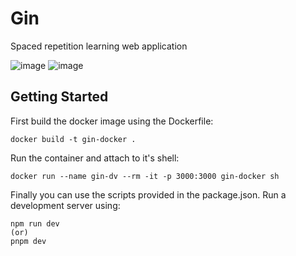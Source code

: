 # Gin

Spaced repetition learning web application

![image](https://github.com/etherbits/gin/assets/43289097/fcea0fde-0ab6-42fb-90dd-62f435f3f4e6)
![image](https://github.com/etherbits/gin/assets/43289097/8cbbcf77-715a-4587-b4ae-2094d83e6d20)

## Getting Started

First build the docker image using the Dockerfile:

```
docker build -t gin-docker .
```

Run the container and attach to it's shell:

```
docker run --name gin-dv --rm -it -p 3000:3000 gin-docker sh
```

Finally you can use the scripts provided in the package.json.
Run a development server using:
```
npm run dev
(or)
pnpm dev
```
